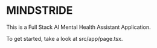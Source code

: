 # MINDSTRIDE

This is a Full Stack AI Mental Health Assistant Application.

To get started, take a look at src/app/page.tsx.
